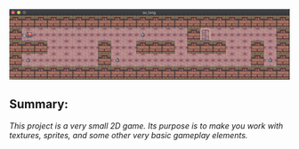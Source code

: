 <img src="/textures/preview.png" alt="Screenshot">   

## Summary:
_This project is a very small 2D game.
Its purpose is to make you work with textures, sprites,
and some other very basic gameplay elements._

